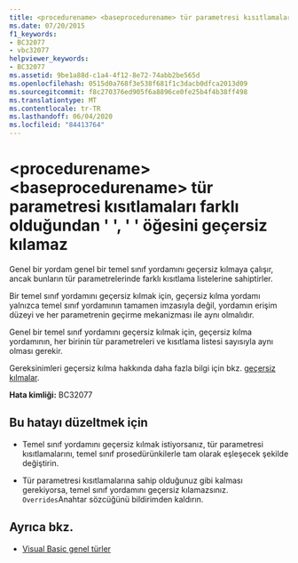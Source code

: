 ```yaml
---
title: <procedurename> <baseprocedurename> tür parametresi kısıtlamaları farklı olduğundan ' ', ' ' öğesini geçersiz kılamaz
ms.date: 07/20/2015
f1_keywords:
- BC32077
- vbc32077
helpviewer_keywords:
- BC32077
ms.assetid: 9be1a88d-c1a4-4f12-8e72-74abb2be565d
ms.openlocfilehash: 0515d0a768f3e538f681f1c3dacb0dfca2013d09
ms.sourcegitcommit: f8c270376ed905f6a8896ce0fe25b4f4b38ff498
ms.translationtype: MT
ms.contentlocale: tr-TR
ms.lasthandoff: 06/04/2020
ms.locfileid: "84413764"
---
```

# <a name="procedurename-cannot-override-baseprocedurename-because-they-differ-by-type-parameter-constraints"></a>\<procedurename> \<baseprocedurename> tür parametresi kısıtlamaları farklı olduğundan ' ', ' ' öğesini geçersiz kılamaz
Genel bir yordam genel bir temel sınıf yordamını geçersiz kılmaya çalışır, ancak bunların tür parametrelerinde farklı kısıtlama listelerine sahiptirler.  
  
 Bir temel sınıf yordamını geçersiz kılmak için, geçersiz kılma yordamı yalnızca temel sınıf yordamının tamamen imzasıyla değil, yordamın erişim düzeyi ve her parametrenin geçirme mekanizması ile aynı olmalıdır.  
  
 Genel bir temel sınıf yordamını geçersiz kılmak için, geçersiz kılma yordamının, her birinin tür parametreleri ve kısıtlama listesi sayısıyla aynı olması gerekir.  
  
 Gereksinimleri geçersiz kılma hakkında daha fazla bilgi için bkz. [geçersiz kılmalar](../language-reference/modifiers/overrides.md).  
  
 **Hata kimliği:** BC32077  
  
## <a name="to-correct-this-error"></a>Bu hatayı düzeltmek için  
  
- Temel sınıf yordamını geçersiz kılmak istiyorsanız, tür parametresi kısıtlamalarını, temel sınıf prosedürünkilerle tam olarak eşleşecek şekilde değiştirin.  
  
- Tür parametresi kısıtlamalarına sahip olduğunuz gibi kalması gerekiyorsa, temel sınıf yordamını geçersiz kılamazsınız. `Overrides`Anahtar sözcüğünü bildirimden kaldırın.  
  
## <a name="see-also"></a>Ayrıca bkz.

- [Visual Basic genel türler](../programming-guide/language-features/data-types/generic-types.md)
